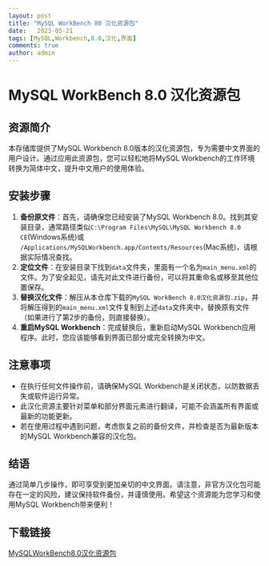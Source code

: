 ```yaml
---
layout: post
title: "MySQL WorkBench 80 汉化资源包"
date:   2023-05-21
tags: [MySQL,Workbench,8.0,汉化,界面]
comments: true
author: admin
---
```

# MySQL WorkBench 8.0 汉化资源包

## 资源简介
本存储库提供了MySQL Workbench 8.0版本的汉化资源包，专为需要中文界面的用户设计。通过应用此资源包，您可以轻松地将MySQL Workbench的工作环境转换为简体中文，提升中文用户的使用体验。

## 安装步骤
1. **备份原文件**：首先，请确保您已经安装了MySQL Workbench 8.0。找到其安装目录，通常路径类似`C:\Program Files\MySQL\MySQL Workbench 8.0 CE`(Windows系统)或 `/Applications/MySQLWorkbench.app/Contents/Resources`(Mac系统)，请根据实际情况查找。
2. **定位文件**：在安装目录下找到`data`文件夹，里面有一个名为`main_menu.xml`的文件。为了安全起见，请先对此文件进行备份，可以将其重命名或移至其他位置保存。
3. **替换汉化文件**：解压从本仓库下载的`MySQL WorkBench 8.0汉化资源包.zip`，并将解压得到的`main_menu.xml`文件复制到上述`data`文件夹中，替换原有文件（如果进行了第2步的备份，则直接替换）。
4. **重启MySQL Workbench**：完成替换后，重新启动MySQL Workbench应用程序。此时，您应该能够看到界面已部分或完全转换为中文。

## 注意事项
- 在执行任何文件操作前，请确保MySQL Workbench是关闭状态，以防数据丢失或软件运行异常。
- 此汉化资源主要针对菜单和部分界面元素进行翻译，可能不会涵盖所有界面或最新的功能更新。
- 若在使用过程中遇到问题，考虑恢复之前的备份文件，并检查是否为最新版本的MySQL Workbench兼容的汉化包。

## 结语
通过简单几步操作，即可享受到更加亲切的中文界面。请注意，非官方汉化包可能存在一定的风险，建议保持软件备份，并谨慎使用。希望这个资源能为您学习和使用MySQL Workbench带来便利！

## 下载链接

[MySQLWorkBench8.0汉化资源包](https://pan.quark.cn/s/09ef0da27264)